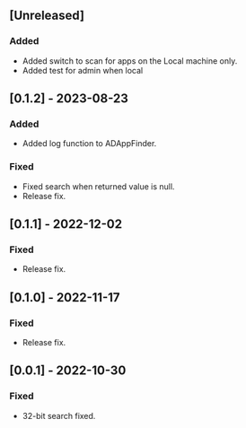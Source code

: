 ## [Unreleased]

### Added

- Added switch to scan for apps on the Local machine only.
- Added test for admin when local

## [0.1.2] - 2023-08-23

### Added

- Added log function to ADAppFinder.

### Fixed

- Fixed search when returned value is null.
- Release fix.

## [0.1.1] - 2022-12-02

### Fixed

- Release fix.

## [0.1.0] - 2022-11-17

### Fixed

- Release fix.

## [0.0.1] - 2022-10-30

### Fixed

- 32-bit search fixed.
